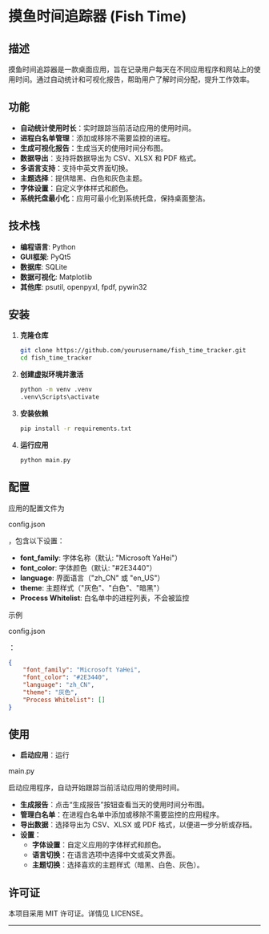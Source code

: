 # 摸鱼时间追踪器 (Fish Time)

## 描述

摸鱼时间追踪器是一款桌面应用，旨在记录用户每天在不同应用程序和网站上的使用时间。通过自动统计和可视化报告，帮助用户了解时间分配，提升工作效率。

## 功能

- **自动统计使用时长**：实时跟踪当前活动应用的使用时间。
- **进程白名单管理**：添加或移除不需要监控的进程。
- **生成可视化报告**：生成当天的使用时间分布图。
- **数据导出**：支持将数据导出为 CSV、XLSX 和 PDF 格式。
- **多语言支持**：支持中英文界面切换。
- **主题选择**：提供暗黑、白色和灰色主题。
- **字体设置**：自定义字体样式和颜色。
- **系统托盘最小化**：应用可最小化到系统托盘，保持桌面整洁。

## 技术栈

- **编程语言**: Python
- **GUI框架**: PyQt5
- **数据库**: SQLite
- **数据可视化**: Matplotlib
- **其他库**: psutil, openpyxl, fpdf, pywin32

## 安装

1. **克隆仓库**

    ```bash
    git clone https://github.com/yourusername/fish_time_tracker.git
    cd fish_time_tracker
    ```

2. **创建虚拟环境并激活**

    ```bash
    python -m venv .venv
    .venv\Scripts\activate
    ```

3. **安装依赖**

    ```bash
    pip install -r requirements.txt
    ```

4. **运行应用**

    ```bash
    python main.py
    ```

## 配置

应用的配置文件为 

config.json

，包含以下设置：

- **font_family**: 字体名称（默认: "Microsoft YaHei"）
- **font_color**: 字体颜色（默认: "#2E3440"）
- **language**: 界面语言（"zh_CN" 或 "en_US"）
- **theme**: 主题样式（"灰色"、"白色"、"暗黑"）
- **Process Whitelist**: 白名单中的进程列表，不会被监控

示例 

config.json

：

```json
{
    "font_family": "Microsoft YaHei",
    "font_color": "#2E3440",
    "language": "zh_CN",
    "theme": "灰色",
    "Process Whitelist": []
}
```

## 使用

- **启动应用**：运行 

main.py

 启动应用程序，自动开始跟踪当前活动应用的使用时间。
- **生成报告**：点击“生成报告”按钮查看当天的使用时间分布图。
- **管理白名单**：在进程白名单中添加或移除不需要监控的应用程序。
- **导出数据**：选择导出为 CSV、XLSX 或 PDF 格式，以便进一步分析或存档。
- **设置**：
    - **字体设置**：自定义应用的字体样式和颜色。
    - **语言切换**：在语言选项中选择中文或英文界面。
    - **主题切换**：选择喜欢的主题样式（暗黑、白色、灰色）。

## 许可证

本项目采用 MIT 许可证。详情见 LICENSE。

---
